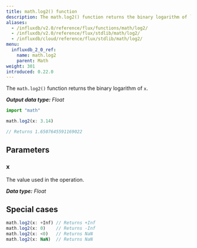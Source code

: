 ```yaml
---
title: math.log2() function
description: The math.log2() function returns the binary logarithm of `x`.
aliases:
  - /influxdb/v2.0/reference/flux/functions/math/log2/
  - /influxdb/v2.0/reference/flux/stdlib/math/log2/
  - /influxdb/cloud/reference/flux/stdlib/math/log2/
menu:
  influxdb_2_0_ref:
    name: math.log2
    parent: Math
weight: 301
introduced: 0.22.0
---
```


The `math.log2()` function returns the binary logarithm of `x`.

_**Output data type:** Float_

```js
import "math"

math.log2(x: 3.14)

// Returns 1.6507645591169022
```

## Parameters

### x
The value used in the operation.

_**Data type:** Float_

## Special cases
```js
math.log2(x: +Inf) // Returns +Inf
math.log2(x: 0)    // Returns -Inf
math.log2(x: <0)   // Returns NaN
math.log2(x: NaN)  // Returns NaN
```
